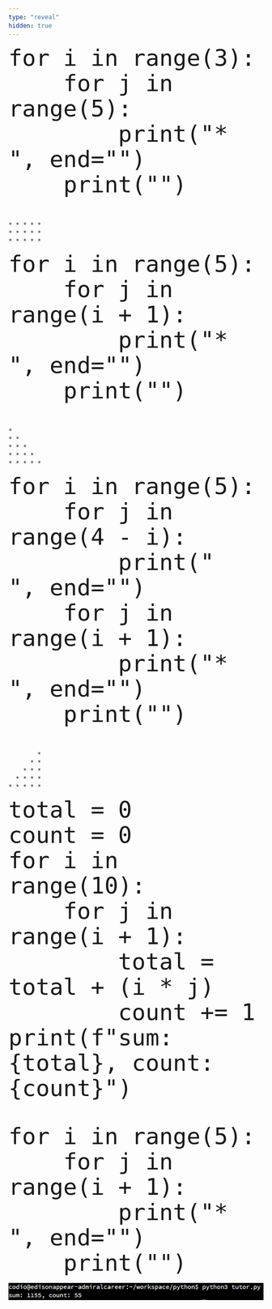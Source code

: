 ```yaml
---
type: "reveal"
hidden: true
---
```


<section>
    <pre><code style="font-size: 45px; line-height: 50px" class="language-python stretch">for i in range(3):
    for j in range(5):
        print("* ", end="")
    print("")
</code></pre>
<br>
    <pre class="fragment"><code class="language-plaintext">* * * * * 
* * * * * 
* * * * *</code></pre>
</section>

<section>
    <pre><code style="font-size: 45px; line-height: 50px" class="language-python stretch">for i in range(5):
    for j in range(i + 1):
        print("* ", end="")
    print("")
</code></pre>
<br>
    <pre class="fragment"><code class="language-plaintext">* 
* * 
* * * 
* * * * 
* * * * * </code></pre>
</section>

<section>
    <pre><code style="font-size: 45px; line-height: 50px" class="language-python stretch">for i in range(5):
    for j in range(4 - i):
        print("  ", end="")
    for j in range(i + 1):
        print("* ", end="")
    print("")
</code></pre>
<br>
    <pre class="fragment"><code class="language-plaintext">        * 
      * * 
    * * * 
  * * * * 
* * * * * </code></pre>
</section>

<section>
    <pre><code style="font-size: 45px; line-height: 50px" class="language-python stretch">total = 0
count = 0
for i in range(10):
    for j in range(i + 1):
        total = total + (i * j)
        count += 1
print(f"sum: {total}, count: {count}")
</code></pre>
<br>
    <pre class="fragment"><code style="font-size: 45px; line-height: 50px" class="language-python stretch">for i in range(5):
    for j in range(i + 1):
        print("* ", end="")
    print("")
</code></pre>

<img class="fragment plain" src="/images/05/output.png">

</section>

